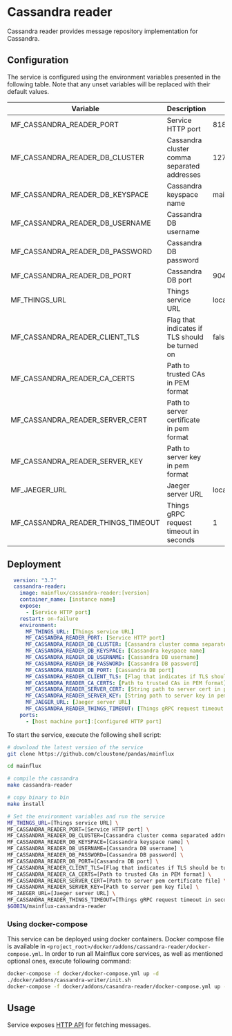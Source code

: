 # Cassandra reader

Cassandra reader provides message repository implementation for Cassandra.

## Configuration

The service is configured using the environment variables presented in the
following table. Note that any unset variables will be replaced with their
default values.

| Variable                           | Description                                    | Default        |
|------------------------------------|------------------------------------------------|----------------|
| MF_CASSANDRA_READER_PORT           | Service HTTP port                              | 8180           |
| MF_CASSANDRA_READER_DB_CLUSTER     | Cassandra cluster comma separated addresses    | 127.0.0.1      |
| MF_CASSANDRA_READER_DB_KEYSPACE    | Cassandra keyspace name                        | mainflux       |
| MF_CASSANDRA_READER_DB_USERNAME    | Cassandra DB username                          |                |
| MF_CASSANDRA_READER_DB_PASSWORD    | Cassandra DB password                          |                |
| MF_CASSANDRA_READER_DB_PORT        | Cassandra DB port                              | 9042           |
| MF_THINGS_URL                      | Things service URL                             | localhost:8181 |
| MF_CASSANDRA_READER_CLIENT_TLS     | Flag that indicates if TLS should be turned on | false          |
| MF_CASSANDRA_READER_CA_CERTS       | Path to trusted CAs in PEM format              |                |
| MF_CASSANDRA_READER_SERVER_CERT    | Path to server certificate in pem format       |                |
| MF_CASSANDRA_READER_SERVER_KEY     | Path to server key in pem format               |                |
| MF_JAEGER_URL                      | Jaeger server URL                              | localhost:6831 |
| MF_CASSANDRA_READER_THINGS_TIMEOUT | Things gRPC request timeout in seconds         | 1              |


## Deployment

```yaml
  version: "3.7"
  cassandra-reader:
    image: mainflux/cassandra-reader:[version]
    container_name: [instance name]
    expose:
      - [Service HTTP port]
    restart: on-failure
    environment:
      MF_THINGS_URL: [Things service URL]
      MF_CASSANDRA_READER_PORT: [Service HTTP port]
      MF_CASSANDRA_READER_DB_CLUSTER: [Cassandra cluster comma separated addresses]
      MF_CASSANDRA_READER_DB_KEYSPACE: [Cassandra keyspace name]
      MF_CASSANDRA_READER_DB_USERNAME: [Cassandra DB username]
      MF_CASSANDRA_READER_DB_PASSWORD: [Cassandra DB password]
      MF_CASSANDRA_READER_DB_PORT: [Cassandra DB port]
      MF_CASSANDRA_READER_CLIENT_TLS: [Flag that indicates if TLS should be turned on]
      MF_CASSANDRA_READER_CA_CERTS: [Path to trusted CAs in PEM format]
      MF_CASSANDRA_READER_SERVER_CERT: [String path to server cert in pem format]
      MF_CASSANDRA_READER_SERVER_KEY: [String path to server key in pem format]
      MF_JAEGER_URL: [Jaeger server URL]
      MF_CASSANDRA_READER_THINGS_TIMEOUT: [Things gRPC request timeout in seconds]
    ports:
      - [host machine port]:[configured HTTP port]
```

To start the service, execute the following shell script:

```bash
# download the latest version of the service
git clone https://github.com/cloustone/pandas/mainflux

cd mainflux

# compile the cassandra
make cassandra-reader

# copy binary to bin
make install

# Set the environment variables and run the service
MF_THINGS_URL=[Things service URL] \
MF_CASSANDRA_READER_PORT=[Service HTTP port] \
MF_CASSANDRA_READER_DB_CLUSTER=[Cassandra cluster comma separated addresses] \
MF_CASSANDRA_READER_DB_KEYSPACE=[Cassandra keyspace name] \
MF_CASSANDRA_READER_DB_USERNAME=[Cassandra DB username] \
MF_CASSANDRA_READER_DB_PASSWORD=[Cassandra DB password] \
MF_CASSANDRA_READER_DB_PORT=[Cassandra DB port] \
MF_CASSANDRA_READER_CLIENT_TLS=[Flag that indicates if TLS should be turned on] \
MF_CASSANDRA_READER_CA_CERTS=[Path to trusted CAs in PEM format] \
MF_CASSANDRA_READER_SERVER_CERT=[Path to server pem certificate file] \
MF_CASSANDRA_READER_SERVER_KEY=[Path to server pem key file] \
MF_JAEGER_URL=[Jaeger server URL] \
MF_CASSANDRA_READER_THINGS_TIMEOUT=[Things gRPC request timeout in seconds] \
$GOBIN/mainflux-cassandra-reader

```

### Using docker-compose

This service can be deployed using docker containers. Docker compose file is
available in `<project_root>/docker/addons/cassandra-reader/docker-compose.yml`.
In order to run all Mainflux core services, as well as mentioned optional ones,
execute following command:

```bash
docker-compose -f docker/docker-compose.yml up -d
./docker/addons/cassandra-writer/init.sh
docker-compose -f docker/addons/casandra-reader/docker-compose.yml up -d
```

## Usage

Service exposes [HTTP API][doc]  for fetching messages.

[doc]: ../swagger.yml

